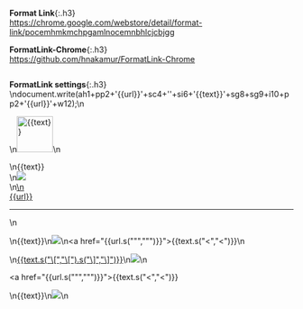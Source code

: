 `　`　
```note
```

**Format Link**{:.h3}<br>
<https://chrome.google.com/webstore/detail/format-link/pocemhmkmchpgamlnocemnbhlcjcbjgg>

**FormatLink-Chrome**{:.h3}<br>
<https://github.com/hnakamur/FormatLink-Chrome>

```tip
```
**FormatLink settings**{:.h3}<br>
\ndocument.write(ah1+pp2+'{{url}}'+sc4+''+si6+'{{text}}'+sg8+sg9+i10+pp2+'{{url}}'+w12);\n

\n<a href="https://slack-imgs.com/?url={{url}}" class="js-smartphoto" data-caption="{{text}}" data-id="" data-group=""><img src="https://slack-imgs.com/?url={{url}}" width="64" alt="{{text}}" title="{{text}}" /></a>\n

\n{{text}}<br>\n<img src="https://slack-imgs.com/?url={{url}}"><br>\n<a href="{{url}}">\n<br>{{url}}</a><hr/>\n

\n{{text}}\n<img src="{{url}}">\n<a href="{{url.s("\"","&quot;")}}">{{text.s("<","&lt;")}}</a>\n

\n[{{text.s("\\[","\\[").s("\\]","\\]")}}]({{url.s("\\(","%28").s("\\)","%29")}})\n![]({{url.s("\\(","%28").s("\\)","%29")}})\n

<a href="{{url.s("\"","&quot;")}}">{{text.s("<","&lt;")}}</a>

\n{{text}}\n<img src="{{url}}">\n
